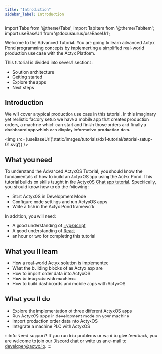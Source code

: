 ```yaml
---
title: "Introduction"
sidebar_label: Introduction
---
```


import Tabs from '@theme/Tabs';
import TabItem from '@theme/TabItem';
import useBaseUrl from '@docusaurus/useBaseUrl';

Welcome to the Advanced Tutorial. You are going to learn advanced Actyx Pond programming concepts by implementing a simplified real-world production use case with the Actyx Platform.

This tutorial is divided into several sections:

- Solution architecture
- Getting started
- Explore the apps
- Next steps

## Introduction

We will cover a typical production use case in this tutorial. In this imaginary yet realistic factory setup we have a mobile app that creates production orders, a machine which can start and finish those orders and finally a dashboard app which can display informative production data.

<img src={useBaseUrl('static/images/tutorials/dx1-tutorial/tutorial-setup-01.svg')} />

## What you need

To understand the Advanced ActyxOS Tutorial, you should know the fundamentals of how to build an ActyxOS app using the Actyx Pond. This tutorial builds on skills taught in the [ActyxOS Chat app tutorial](/docs/learn-actyx/tutorial). Specifically, you should know how to do the following:

- Start ActyxOS in Development Mode
- Configure node settings and run ActyxOS apps
- Write a fish in the Actyx Pond framework

In addition, you will need:

- A good understanding of [TypeScript](https://www.typescriptlang.org/)
- A good understanding of [React](https://reactjs.org/)
- an hour or two for completing this tutorial

## What you'll learn

- How a real-world Actyx solution is implemented
- What the building blocks of an Actyx app are
- How to import order data into ActyxOS
- How to integrate with machines
- How to build dashboards and mobile apps with ActyxOS

## What you'll do

- Explore the implementation of three different ActyxOS apps
- Run ActyxOS apps in development mode on your machine
- Import production order data into ActyxOS
- Integrate a machine PLC with ActyxOS

:::info Need support?
If you run into problems or want to give feedback, you are welcome to join our [Discord chat](https://discord.gg/262yJhc) or write us an e-mail to developer@actyx.io.
:::
